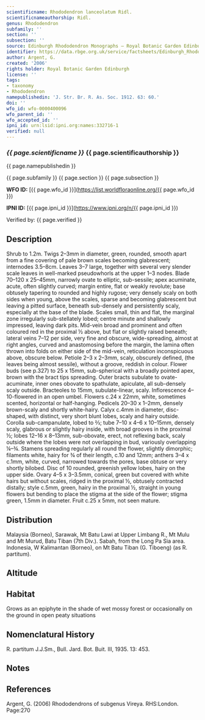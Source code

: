```yaml
---
scientificname: Rhododendron lanceolatum Ridl.
scientificnameauthorship: Ridl.
genus: Rhododendron
subfamily: ''
section: ''
subsection: ''
source: Edinburgh Rhododendron Monographs – Royal Botanic Garden Edinburgh
identifier: https://data.rbge.org.uk/service/factsheets/Edinburgh_Rhododendron_Monographs.xhtml
author: Argent, G.
created: '2006'
rights holder: Royal Botanic Garden Edinburgh
license: ''
tags:
- taxonomy
- Rhododendron
namepublishedin: 'J. Str. Br. R. As. Soc. 1912. 63: 60.'
doi: ''
wfo_id: wfo-0000400096
wfo_parent_id: ''
wfo_accepted_id: ''
ipni_id: urn:lsid:ipni.org:names:332716-1
verified: null
---
```

### _{{ page.scientificname }}_ {{ page.scientificauthorship }}
 {{ page.namepublishedin }}

{{ page.subfamily }} {{ page.section }} {{ page.subsection }}

**WFO ID:** [{{ page.wfo_id }}](https://list.worldfloraonline.org/{{ page.wfo_id }})

**IPNI ID:** [{{ page.ipni_id }}](https://www.ipni.org/n/{{ page.ipni_id }})

Verified by: {{ page.verified }}



## Description
Shrub to 1.2m. Twigs 2–3mm in diameter, green, rounded, smooth apart from a fine covering of pale brown scales becoming glabrescent; internodes 3.5–8cm. Leaves 3–7 large, together with several very slender scale leaves in well-marked pseudowhorls at the upper 1–3 nodes. Blade 70–120 x 25–45mm, narrowly ovate to elliptic, sub-sessile; apex acuminate, acute, often slightly curved; margin entire, flat or weakly revolute; base obtusely tapering to rounded and highly rugose; very densely scaly on both sides when young, above the scales, sparse and becoming glabrescent but leaving a pitted surface, beneath sub-densely and persistently scaly, especially at the base of the blade. Scales small, thin and flat, the marginal zone irregularly sub-stellately lobed; centre minute and shallowly impressed, leaving dark pits. Mid-vein broad and prominent and often coloured red in the proximal ½ above, but flat or slightly raised beneath; lateral veins 7–12 per side, very fine and obscure, wide-spreading, almost at right angles, curved and anastomosing before the margin, the lamina often thrown into folds on either side of the mid-vein, reticulation inconspicuous above, obscure below. Petiole 2–3 x 2–3mm, scaly, obscurely defined, (the leaves being almost sessile), without a groove, reddish in colour. Flower buds (see p.327) to 25 x 15mm, sub-spherical with a broadly pointed apex, brown with the bract tips spreading. Outer bracts subulate to ovate-acuminate, inner ones obovate to spathulate, apiculate, all sub-densely scaly outside. Bracteoles to 15mm, subulate-linear, scaly. Inflorescence 4–10-flowered in an open umbel. Flowers c.24 x 22mm, white, sometimes scented, horizontal or half-hanging. Pedicels 20–30 x 1–2mm, densely brown-scaly and shortly white-hairy. Calyx c.4mm in diameter, disc-shaped, with distinct, very short blunt lobes, scaly and hairy outside. Corolla sub-campanulate, lobed to 2⁄3; tube 7–10 x 4–6 x 10–15mm, densely scaly, glabrous or slightly hairy inside, with broad grooves in the proximal ½; lobes 12–16 x 8–13mm, sub-obovate, erect, not reflexing back, scaly outside where the lobes were not overlapping in bud, variously overlapping ¼–¾. Stamens spreading regularly all round the flower, slightly dimorphic; filaments white, hairy for ¾ of their length, c.10 and 12mm; anthers 3–4 x c.1mm, white, curved, narrowed towards the pores, base obtuse or very shortly bilobed. Disc of 10 rounded, greenish yellow lobes, hairy on the upper side. Ovary 4–5 x 3–3.5mm, conical, green but covered with white hairs but without scales, ridged in the proximal ½, obtusely contracted distally; style c.5mm, green, hairy in the proximal ½, straight in young flowers but bending to place the stigma at the side of the flower; stigma green, 1.5mm in diameter. Fruit c.25 x 5mm, not seen mature.

## Distribution
Malaysia (Borneo), Sarawak, Mt Batu Lawi at Upper Limbang R., Mt Mulu and Mt Murud, Batu Tiban (7th Div.). Sabah, from the Long Pa Sia area. Indonesia, W Kalimantan (Borneo), on Mt Batu Tiban (G. Tiboeng) (as R. partitum).

## Altitude


## Habitat
Grows as an epiphyte in the shade of wet mossy forest or occasionally on the ground in open peaty situations

## Nomenclatural History
R. partitum J.J.Sm., Bull. Jard. Bot. Buit. III, 1935. 13: 453.
                       
## Notes


## References

Argent, G. (2006) Rhododendrons of subgenus Vireya. RHS:London. Page:270

